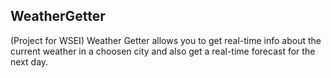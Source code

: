 ## WeatherGetter
(Project for WSEI) Weather Getter allows you to get real-time info about the current weather in a choosen city and also get a real-time forecast for the next day.

